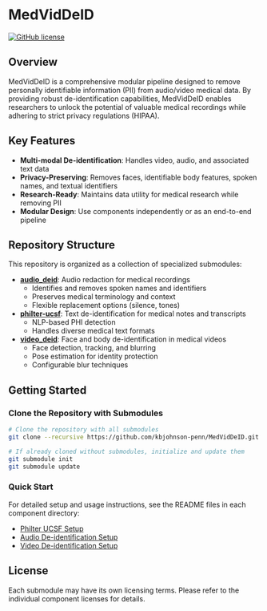 # MedVidDeID

[![GitHub license](https://img.shields.io/badge/license-See%20Components-blue.svg)](LICENSE)

## Overview

MedVidDeID is a comprehensive modular pipeline designed to remove personally identifiable information (PII) from audio/video medical data. By providing robust de-identification capabilities, MedVidDeID enables researchers to unlock the potential of valuable medical recordings while adhering to strict privacy regulations (HIPAA).

## Key Features

- **Multi-modal De-identification**: Handles video, audio, and associated text data
- **Privacy-Preserving**: Removes faces, identifiable body features, spoken names, and textual identifiers
- **Research-Ready**: Maintains data utility for medical research while removing PII
- **Modular Design**: Use components independently or as an end-to-end pipeline

## Repository Structure

This repository is organized as a collection of specialized submodules:

- **[audio_deid](https://github.com/kbjohnson-penn/audio-deid/blob/429e916cd6271c052b46a3f353bf4412e31ce916/README.md)**: Audio redaction for medical recordings
  - Identifies and removes spoken names and identifiers
  - Preserves medical terminology and context
  - Flexible replacement options (silence, tones)
- **[philter-ucsf](https://github.com/kbjohnson-penn/philter-ucsf/blob/c0420c6e4d63b3339a74f3aa0cd7df99b5985148/README.md)**: Text de-identification for medical notes and transcripts
  - NLP-based PHI detection
  - Handles diverse medical text formats
- **[video_deid](https://github.com/kbjohnson-penn/video-deid/blob/258a70a2e2f1872a69d7b8b411fbbebbe1948b8d/README.md)**: Face and body de-identification in medical videos
  - Face detection, tracking, and blurring
  - Pose estimation for identity protection
  - Configurable blur techniques

## Getting Started

### Clone the Repository with Submodules

```bash
# Clone the repository with all submodules
git clone --recursive https://github.com/kbjohnson-penn/MedVidDeID.git

# If already cloned without submodules, initialize and update them
git submodule init
git submodule update
```

### Quick Start

For detailed setup and usage instructions, see the README files in each component directory:

- [Philter UCSF Setup](philter-ucsf/README.md)
- [Audio De-identification Setup](audio_deid/README.md)
- [Video De-identification Setup](video_deid/README.md)

## License

Each submodule may have its own licensing terms. Please refer to the individual component licenses for details.
